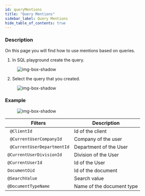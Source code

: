 ```yaml
---
id: queryMentions
title: "Query Mentions"
sidebar_label: Query Mentions
hide_table_of_contents: true
---
```


### Description

On this page you will find how to use mentions based on queries.

1. In SQL playground create the query.

<figure>

![img-box-shadow](/img/craft/configuration/system/queryMentions/query.png)

</figure>

2. Select the query that you created.

<figure>

![img-box-shadow](/img/craft/configuration/system/queryMentions/query-mentions-configuration.png)

</figure>

<h3>Example</h3>

<figure>

![img-box-shadow](/img/craft/configuration/system/queryMentions/query-mentions-example.png)

</figure>

<table className="custom-table">
    <thead> 
        <tr>
            <th>Filters</th>
             <th>Description</th>
        </tr>
    </thead>
    <tbody>
     <tr className="selected">
            <td><code> @ClientId</code></td>
            <td> Id of the client </td>
        </tr>
        <tr className="selected">
            <td><code> @CurrentUserCompanyId</code></td>
            <td> Company of the user</td>
        </tr>
        <tr className="selected">
            <td><code> @CurrentUserDepartmentId</code></td>
                <td> Department of the User </td>
        </tr>
        <tr className="selected">
            <td><code>@CurrentUserDivisionId</code></td>
                <td> Division of the User </td>
        </tr>
        <tr className="selected">
            <td><code>@CurrentUserId</code></td>
             <td> Id of the User </td>
        </tr>
         <tr className="selected">
            <td><code>DocumentOid</code></td>
                <td> Id of the document </td>
        </tr>
        <tr className="selected">
            <td><code>@SearchValue</code></td>
             <td> Search value </td>
        </tr>
        <tr className="selected">
            <td><code>@DocumentTypeName</code></td>
             <td> Name of the document type </td>
        </tr>
    </tbody>
</table>
